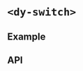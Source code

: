 # `<dy-switch>`

## Example

<gbp-example
  name="dy-switch"
  props='{"neutral": "positive", "checked": true, "@change": "(evt) => evt.target.checked = evt.detail"}'
  html="Enable"
  src="https://jspm.dev/duoyun-ui/elements/switch"></gbp-example>

## API

<gbp-api src="/src/elements/switch.ts"></gbp-api>
